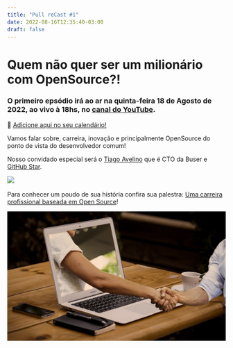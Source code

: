 ```yaml
---
title: "Pull reCast #1"
date: 2022-08-16T12:35:40-03:00
draft: false
---
```


# Quem não quer ser um milionário com OpenSource?!

### O primeiro epsódio irá ao ar na quinta-feira 18 de Agosto de 2022, ao vivo à 18hs, no [canal do YouTube](https://www.youtube.com/channel/UC4FvW-Q6kVLeZuvhGb4txrQ).

:calendar: [Adicione aqui no seu calendário!](/calendar/ep001.ics)

Vamos falar sobre, carreira, inovação e principalmente OpenSource do ponto de vista do desenvolvedor comum!

Nosso convidado especial será o [Tiago Avelino](http://avelino.run) que é CTO da Buser e [GitHub Star](https://stars.github.com/profiles/avelino/).

![](https://avatars0.githubusercontent.com/u/31996) 

Para conhecer um poudo de sua história confira sua palestra: [Uma carreira profissional baseada em Open Source](https://avelino.run/palestra-uma-carreira-profissional-baseada-em-open-source-engenharia-de-software/)!

![](/images/virtual-coworkers.jpg)
